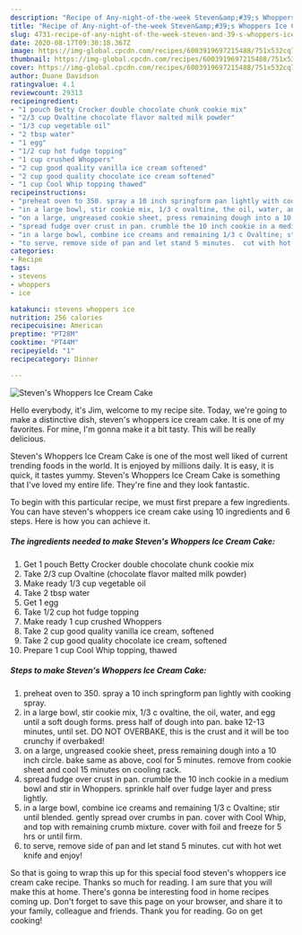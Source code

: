 ```yaml
---
description: "Recipe of Any-night-of-the-week Steven&amp;#39;s Whoppers Ice Cream Cake"
title: "Recipe of Any-night-of-the-week Steven&amp;#39;s Whoppers Ice Cream Cake"
slug: 4731-recipe-of-any-night-of-the-week-steven-and-39-s-whoppers-ice-cream-cake
date: 2020-08-17T09:30:18.367Z
image: https://img-global.cpcdn.com/recipes/6003919697215488/751x532cq70/stevens-whoppers-ice-cream-cake-recipe-main-photo.jpg
thumbnail: https://img-global.cpcdn.com/recipes/6003919697215488/751x532cq70/stevens-whoppers-ice-cream-cake-recipe-main-photo.jpg
cover: https://img-global.cpcdn.com/recipes/6003919697215488/751x532cq70/stevens-whoppers-ice-cream-cake-recipe-main-photo.jpg
author: Duane Davidson
ratingvalue: 4.1
reviewcount: 29313
recipeingredient:
- "1 pouch Betty Crocker double chocolate chunk cookie mix"
- "2/3 cup Ovaltine chocolate flavor malted milk powder"
- "1/3 cup vegetable oil"
- "2 tbsp water"
- "1 egg"
- "1/2 cup hot fudge topping"
- "1 cup crushed Whoppers"
- "2 cup good quality vanilla ice cream softened"
- "2 cup good quality chocolate ice cream softened"
- "1 cup Cool Whip topping thawed"
recipeinstructions:
- "preheat oven to 350. spray a 10 inch springform pan lightly with cooking spray."
- "in a large bowl, stir cookie mix, 1/3 c ovaltine, the oil, water, and egg until a soft dough forms. press half of dough into pan. bake 12-13 minutes, until set. DO NOT OVERBAKE, this is the crust and it will be too crunchy if overbaked!"
- "on a large, ungreased cookie sheet, press remaining dough into a 10 inch circle. bake same as above, cool for 5 minutes. remove from cookie sheet and cool 15 minutes on cooling rack."
- "spread fudge over crust in pan. crumble the 10 inch cookie in a medium bowl and stir in Whoppers. sprinkle half over fudge layer and press lightly."
- "in a large bowl, combine ice creams and remaining 1/3 c Ovaltine; stir until blended. gently spread over crumbs in pan. cover with Cool Whip, and top with remaining crumb mixture.  cover with foil and freeze for 5 hrs or until firm."
- "to serve, remove side of pan and let stand 5 minutes.  cut with hot wet knife and enjoy!"
categories:
- Recipe
tags:
- stevens
- whoppers
- ice

katakunci: stevens whoppers ice 
nutrition: 256 calories
recipecuisine: American
preptime: "PT28M"
cooktime: "PT44M"
recipeyield: "1"
recipecategory: Dinner

---
```



![Steven&#39;s Whoppers Ice Cream Cake](https://img-global.cpcdn.com/recipes/6003919697215488/751x532cq70/stevens-whoppers-ice-cream-cake-recipe-main-photo.jpg)

Hello everybody, it's Jim, welcome to my recipe site. Today, we're going to make a distinctive dish, steven&#39;s whoppers ice cream cake. It is one of my favorites. For mine, I'm gonna make it a bit tasty. This will be really delicious.

Steven&#39;s Whoppers Ice Cream Cake is one of the most well liked of current trending foods in the world. It is enjoyed by millions daily. It is easy, it is quick, it tastes yummy. Steven&#39;s Whoppers Ice Cream Cake is something that I've loved my entire life. They're fine and they look fantastic.




To begin with this particular recipe, we must first prepare a few ingredients. You can have steven&#39;s whoppers ice cream cake using 10 ingredients and 6 steps. Here is how you can achieve it.

<!--inarticleads1-->

##### The ingredients needed to make Steven&#39;s Whoppers Ice Cream Cake:

1. Get 1 pouch Betty Crocker double chocolate chunk cookie mix
1. Take 2/3 cup Ovaltine (chocolate flavor malted milk powder)
1. Make ready 1/3 cup vegetable oil
1. Take 2 tbsp water
1. Get 1 egg
1. Take 1/2 cup hot fudge topping
1. Make ready 1 cup crushed Whoppers
1. Take 2 cup good quality vanilla ice cream, softened
1. Take 2 cup good quality chocolate ice cream, softened
1. Prepare 1 cup Cool Whip topping, thawed




<!--inarticleads2-->

##### Steps to make Steven&#39;s Whoppers Ice Cream Cake:

1. preheat oven to 350. spray a 10 inch springform pan lightly with cooking spray.
1. in a large bowl, stir cookie mix, 1/3 c ovaltine, the oil, water, and egg until a soft dough forms. press half of dough into pan. bake 12-13 minutes, until set. DO NOT OVERBAKE, this is the crust and it will be too crunchy if overbaked!
1. on a large, ungreased cookie sheet, press remaining dough into a 10 inch circle. bake same as above, cool for 5 minutes. remove from cookie sheet and cool 15 minutes on cooling rack.
1. spread fudge over crust in pan. crumble the 10 inch cookie in a medium bowl and stir in Whoppers. sprinkle half over fudge layer and press lightly.
1. in a large bowl, combine ice creams and remaining 1/3 c Ovaltine; stir until blended. gently spread over crumbs in pan. cover with Cool Whip, and top with remaining crumb mixture.  cover with foil and freeze for 5 hrs or until firm.
1. to serve, remove side of pan and let stand 5 minutes.  cut with hot wet knife and enjoy!




So that is going to wrap this up for this special food steven&#39;s whoppers ice cream cake recipe. Thanks so much for reading. I am sure that you will make this at home. There's gonna be interesting food in home recipes coming up. Don't forget to save this page on your browser, and share it to your family, colleague and friends. Thank you for reading. Go on get cooking!
